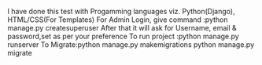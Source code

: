 I have done this test with Progamming languages viz. Python(Django),  HTML/CSS(For Templates)
For Admin Login, give command :python manage.py createsuperuser
After that it will ask for Username, email & password,set as per your preference
To run project :python manage.py runserver
To Migrate:python manage.py makemigrations
python manage.py migrate
